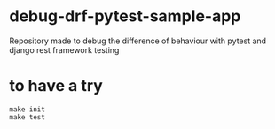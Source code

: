 # debug-drf-pytest-sample-app
Repository made to debug the difference of behaviour with pytest and django rest framework testing 

# to have a try
	
	make init
	make test
